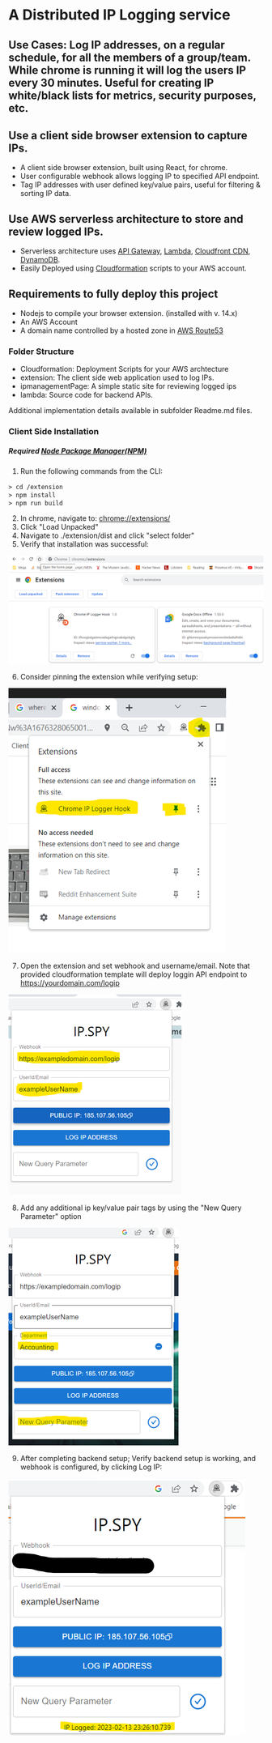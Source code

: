 # A Distributed IP Logging service

## Use Cases: Log IP addresses, on a regular schedule, for all the members of a group/team. While chrome is running it will log the users IP every 30 minutes. Useful for creating IP white/black lists for metrics, security purposes, etc.

## Use a client side browser extension to capture IPs.

- A client side browser extension, built using React, for chrome.
- User configurable webhook allows logging IP to specified API endpoint.
- Tag IP addresses with user defined key/value pairs, useful for filtering & sorting IP data.

## Use AWS serverless architecture to store and review logged IPs.

- Serverless architecture uses [API Gateway](https://aws.amazon.com/api-gateway/), [Lambda](https://aws.amazon.com/lambda/), [Cloudfront CDN](https://aws.amazon.com/cloudfront/), [DynamoDB](https://aws.amazon.com/dynamodb/).
- Easily Deployed using [Cloudformation](https://aws.amazon.com/cloudformation/) scripts to your AWS account.

## Requirements to fully deploy this project

- Nodejs to compile your browser extension. (installed with v. 14.x)
- An AWS Account
- A domain name controlled by a hosted zone in [AWS Route53](https://aws.amazon.com/route53/)

### Folder Structure

- Cloudformation: Deployment Scripts for your AWS archtecture
- extension: The client side web application used to log IPs.
- ipmanagementPage: A simple static site for reviewing logged ips
- lambda: Source code for backend APIs.
 
 Additional implementation details available in subfolder Readme.md files.

### Client Side Installation

##### Required [Node Package Manager(NPM)](https://www.npmjs.com/)

1. Run the following commands from the CLI:

```
> cd /extension
> npm install
> npm run build
```

2. In chrome, navigate to:  [chrome://extensions/](chrome://extensions/)
3. Click "Load Unpacked"
4. Navigate to ./extension/dist and click "select folder"
5. Verify that installation was successful:

![Extension Installed](./extensionInstalled.png)

6. Consider pinning the extension while verifying setup:

![Pin Installations](./pintExtension.png)

7. Open the extension and set webhook and username/email. Note that provided cloudformation template will deploy loggin API endpoint to https://yourdomain.com/logip

![update setup](./update.png)

8. Add any additional ip key/value pair tags by using the "New Query Parameter" option

![update parameters](./param.png)

9. After completing backend setup; Verify backend setup is working, and webhook is configured, by clicking Log IP:

![Log IP](./log.png)